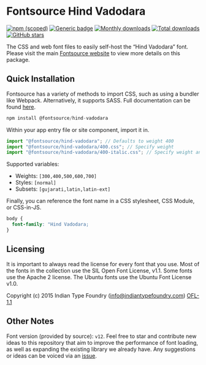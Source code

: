 # Fontsource Hind Vadodara

[![npm (scoped)](https://img.shields.io/npm/v/@fontsource/hind-vadodara?color=brightgreen)](https://www.npmjs.com/package/@fontsource/hind-vadodara) [![Generic badge](https://img.shields.io/badge/fontsource-passing-brightgreen)](https://github.com/fontsource/fontsource) [![Monthly downloads](https://badgen.net/npm/dm/@fontsource/hind-vadodara)](https://github.com/fontsource/fontsource) [![Total downloads](https://badgen.net/npm/dt/@fontsource/hind-vadodara)](https://github.com/fontsource/fontsource) [![GitHub stars](https://img.shields.io/github/stars/fontsource/fontsource.svg?style=social&label=Star)](https://github.com/fontsource/fontsource/stargazers)

The CSS and web font files to easily self-host the “Hind Vadodara” font. Please visit the main [Fontsource website](https://fontsource.org/fonts/hind-vadodara) to view more details on this package.

## Quick Installation

Fontsource has a variety of methods to import CSS, such as using a bundler like Webpack. Alternatively, it supports SASS. Full documentation can be found [here](https://fontsource.org/docs/getting-started/introduction).

```javascript
npm install @fontsource/hind-vadodara
```

Within your app entry file or site component, import it in.

```javascript
import "@fontsource/hind-vadodara"; // Defaults to weight 400
import "@fontsource/hind-vadodara/400.css"; // Specify weight
import "@fontsource/hind-vadodara/400-italic.css"; // Specify weight and style

```

Supported variables:
- Weights: `[300,400,500,600,700]`
- Styles: `[normal]`
- Subsets: `[gujarati,latin,latin-ext]`

Finally, you can reference the font name in a CSS stylesheet, CSS Module, or CSS-in-JS.

```css
body {
  font-family: "Hind Vadodara;
}
```

## Licensing
It is important to always read the license for every font that you use.
Most of the fonts in the collection use the SIL Open Font License, v1.1. Some fonts use the Apache 2 license. The Ubuntu fonts use the Ubuntu Font License v1.0.

Copyright (c) 2015 Indian Type Foundry (info@indiantypefoundry.com)
[OFL-1.1](http://scripts.sil.org/OFL)

## Other Notes
Font version (provided by source): `v12`.
Feel free to star and contribute new ideas to this repository that aim to improve the performance of font loading, as well as expanding the existing library we already have. Any suggestions or ideas can be voiced via an [issue](https://github.com/fontsource/fontsource/issues).
